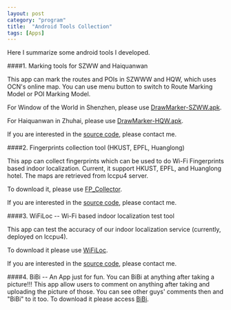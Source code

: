 ```yaml
---
layout: post
category: "program"
title:  "Android Tools Collection"
tags: [Apps]
---
```

Here I summarize some android tools I developed.

####1. Marking tools for SZWW and Haiquanwan

This app can mark the routes and POIs in SZWWW and HQW, which uses OCN's online map. You can use menu button to switch to Route Marking Model or POI Marking Model.

For Window of the World in Shenzhen, please use [DrawMarker-SZWW.apk](http://haidaoxiaofei.me/d/DrawMarker-SZWW.apk).

For Haiquanwan in Zhuhai, please use [DrawMarker-HQW.apk](http://haidaoxiaofei.me/d/DrawMarker-HQW.apk).

If you are interested in the [source code](https://bitbucket.org/haidaoxiaofei/drawmarker), please contact me.


####2. Fingerprints collection tool (HKUST, EPFL, Huanglong)

This app can collect fingerprints which can be used to do Wi-Fi Fingerprints based indoor localization. Current, it support HKUST, EPFL, and Huanglong hotel. The maps are retrieved from lccpu4 server.

To download it, please use [FP_Collector](http://haidaoxiaofei.me/d/FP_Collector.apk).

If you are interested in the [source code](https://bitbucket.org/haidaoxiaofei/markerdraw), please contact me.

####3. WiFiLoc -- Wi-Fi based indoor localization test tool

This app can test the accuracy of our indoor localization service (currently, deployed on lccpu4).

To download it please use [WiFiLoc](http://haidaoxiaofei.me/d/WiFiLoc.apk).

If you are interested in the [source code](https://bitbucket.org/haidaoxiaofei/wifilocalization), please contact me.


####4. BiBi -- An App just for fun. You can BiBi at anything after taking a picture!!!
This app allow users to comment on anything after taking and uploading the picture of those. You can see other guys' comments then and "BiBi" to it too.
To download it please access [BiBi](http://haidaoxiaofei.me/d/bibi.apk).
